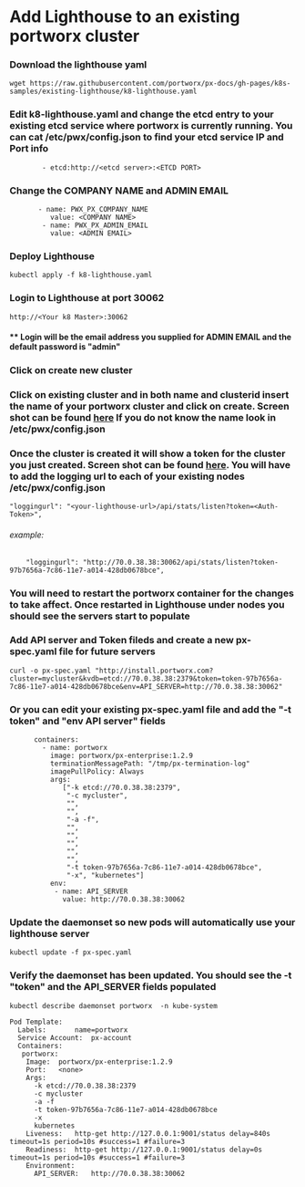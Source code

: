 # Add Lighthouse to an existing portworx cluster

### Download the lighthouse yaml
```
wget https://raw.githubusercontent.com/portworx/px-docs/gh-pages/k8s-samples/existing-lighthouse/k8-lighthouse.yaml
```
### Edit k8-lighthouse.yaml and change the etcd entry to your existing etcd service where portworx is currently running.  You can cat /etc/pwx/config.json to find your etcd service IP and Port info
```
        - etcd:http://<etcd server>:<ETCD PORT>
```
### Change the COMPANY NAME and ADMIN EMAIL 
```
       - name: PWX_PX_COMPANY_NAME
          value: <COMPANY NAME>
        - name: PWX_PX_ADMIN_EMAIL
          value: <ADMIN EMAIL>
```
### Deploy Lighthouse 
```
kubectl apply -f k8-lighthouse.yaml
```
### Login to Lighthouse at port 30062 
```
http://<Your k8 Master>:30062
```
#### ** Login will be the email address you supplied for ADMIN EMAIL and the default password is "admin"
### Click on create new cluster

### Click on existing cluster and in both name and clusterid insert the name of your portworx cluster and click on create. Screen shot can be found [here](https://github.com/portworx/px-docs/blob/gh-pages/k8s-samples/existing-lighthouse/new-cluster.png)   If you do not know the name look in /etc/pwx/config.json 
### Once the cluster is created it will show a token for the cluster you just created. Screen shot can be found [here](https://github.com/portworx/px-docs/blob/gh-pages/k8s-samples/existing-lighthouse/authtoken.png).  You will have to add the logging url to each of your existing nodes /etc/pwx/config.json
```
"loggingurl": "<your-lighthouse-url>/api/stats/listen?token=<Auth-Token>",
```
###### example:
```
    "loggingurl": "http://70.0.38.38:30062/api/stats/listen?token-97b7656a-7c86-11e7-a014-428db0678bce",
```    
### You will need to restart the portworx container for the changes to take affect. Once restarted in Lighthouse under nodes you should see the servers start to populate


### Add API server and Token fileds and create a new px-spec.yaml file for future servers

```
curl -o px-spec.yaml "http://install.portworx.com?cluster=mycluster&kvdb=etcd://70.0.38.38:2379&token=token-97b7656a-7c86-11e7-a014-428db0678bce&env=API_SERVER=http://70.0.38.38:30062"
```
### Or you can edit your existing px-spec.yaml file and add the "-t token" and "env API server" fields 

```
      containers:
        - name: portworx
          image: portworx/px-enterprise:1.2.9
          terminationMessagePath: "/tmp/px-termination-log"
          imagePullPolicy: Always
          args:
             ["-k etcd://70.0.38.38:2379",
              "-c mycluster",
              "",
              "",
              "-a -f",
              "",
              "",
              "",
              "",
              "",
              "-t token-97b7656a-7c86-11e7-a014-428db0678bce",
              "-x", "kubernetes"]
          env:
           - name: API_SERVER
             value: http://70.0.38.38:30062
```             
### Update the daemonset so new pods will automatically use your lighthouse server

```
kubectl update -f px-spec.yaml            
```

### Verify the daemonset has been updated.  You should see the -t "token" and the API_SERVER fields populated

```
kubectl describe daemonset portworx  -n kube-system
```

```
Pod Template:
  Labels:		name=portworx
  Service Account:	px-account
  Containers:
   portworx:
    Image:	portworx/px-enterprise:1.2.9
    Port:	<none>
    Args:
      -k etcd://70.0.38.38:2379
      -c mycluster
      -a -f
      -t token-97b7656a-7c86-11e7-a014-428db0678bce
      -x
      kubernetes
    Liveness:	http-get http://127.0.0.1:9001/status delay=840s timeout=1s period=10s #success=1 #failure=3
    Readiness:	http-get http://127.0.0.1:9001/status delay=0s timeout=1s period=10s #success=1 #failure=3
    Environment:
      API_SERVER:	http://70.0.38.38:30062
```
